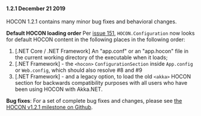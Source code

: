 #### 1.2.1 December 21 2019 ####
HOCON 1.2.1 contains many minor bug fixes and behavioral changes.

**Default HOCON loading order**
Per [issue 151](https://github.com/akkadotnet/HOCON/issues/151), `HOCON.Configuration` now looks for default HOCON content in the following places in the following order:

1. [.NET Core / .NET Framework] An "app.conf" or an "app.hocon" file in the current working directory of the executable when it loads;
2. [.NET Framework] - the `<hocon>` `ConfigurationSection` inside `App.config` or `Web.config`, which should also resolve #8 and #9 
3. [.NET Framework] - and a legacy option, to load the old `<akka>` HOCON section for backwards compatibility purposes with all users who have been using HOCON with Akka.NET.

**Bug fixes**:
For a set of complete bug fixes and changes, please see [the HOCON v1.2.1 milestone on Github](https://github.com/akkadotnet/HOCON/milestone/2).